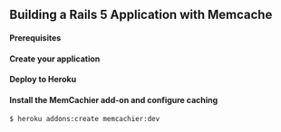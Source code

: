 ## Building a Rails 5 Application with Memcache

#### Prerequisites

#### Create your application

#### Deploy to Heroku

#### Install the MemCachier add-on and configure caching
```bash
$ heroku addons:create memcachier:dev
```